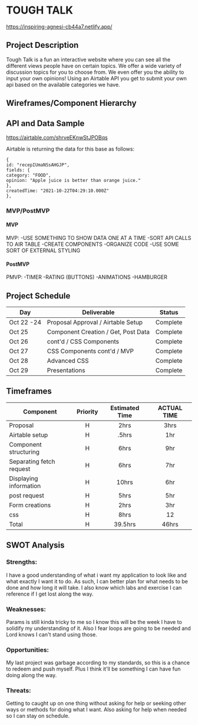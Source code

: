 # TOUGH TALK

https://inspiring-agnesi-cb44a7.netlify.app/

## Project Description

Tough Talk is a fun an interactive website where you can see all the different views people have on certain topics. We offer a wide variety of discussion topics for you to choose from. We even offer you the ability to input your own opinions! Using an Airtable API you get to submit your own api based on the available categories we have.
## Wireframes/Component Hierarchy



## API and Data Sample

https://airtable.com/shrveEKnwStJPOBqs

Airtable is returning the data for this base as follows:

```
{
id: "recepIUmaNSsAHGJP",
fields: {
category: "FOOD",
opinion: "Apple juice is better than orange juice."
},
createdTime: "2021-10-22T04:29:10.000Z"
},

```

### MVP/PostMVP

#### MVP

MVP: 
-USE SOMETHING TO SHOW DATA ONE AT A TIME
-SORT API CALLS TO AIR TABLE
-CREATE COMPONENTS
-ORGANIZE CODE
-USE SOME SORT OF EXTERNAL STYLING



#### PostMVP

PMVP:
-TIMER
-RATING (BUTTONS)
-ANIMATIONS
-HAMBURGER

## Project Schedule

| Day      | Deliverable                                | Status   |
| -------- | ------------------------------------------ | -------- |
| Oct 22 -24 | Proposal Approval / Airtable Setup         | Complete |
| Oct 25   | Component Creation / Get, Post Data | Complete |
| Oct 26   | cont'd / CSS Components            | Complete |
| Oct 27   | CSS Components cont'd / MVP                | Complete |
| Oct 28   | Advanced CSS                               | Complete |
| Oct 29   | Presentations                              | Complete |

## Timeframes

| Component                 | Priority | Estimated Time | ACTUAL TIME   |
| ------------------------- | :------: | :------------: | :-----------: |
| Proposal                  |    H     |      2hrs      |     3hrs      |
| Airtable setup            |    H     |     .5hrs      |        1hr    |
| Component structuring     |    H     |      6hrs      |      9hr      |
| Separating fetch request  |    H     |      6hrs      |      7hr       |
| Displaying information    |    H     |      10hrs     |       6hr      |
| post request              |    H     |      5hrs      |      5hr       |
| Form creations            |    H     |      2hrs      |       3hr      |
| css                       |    H     |      8hrs      |        12      |
| Total                     |    H     |     39.5hrs    |         46hrs     |

## SWOT Analysis

### Strengths:

I have a good understanding of what i want my application to look like and what exactly I want it to do. As such, I can better plan for what needs to be done and how long it will take. I also know which labs and exercise I can reference if I get lost along the way.

### Weaknesses:

Params is still kinda tricky to me so I know this will be the week I have to solidify my understanding of it. Also I fear loops are going to be needed and Lord knows I can't stand using those.

### Opportunities:

My last project was garbage according to my standards, so this is a chance to redeem and push myself. Plus I think it'll be something I can have fun doing along the way.

### Threats:

Getting to caught up on one thing without asking for help or seeking other ways or methods for doing what I want. Also asking for help when needed so I can stay on schedule.
